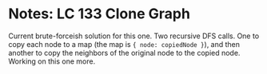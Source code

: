 # Notes: LC 133 Clone Graph

Current brute-forceish solution for this one. Two recursive DFS calls. One to
copy each node to a map (the map is `{ node: copiedNode }`), and then another to
copy the neighbors of the original node to the copied node. Working on this one
more.
